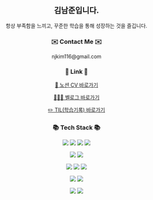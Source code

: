 

<div align='center'>
<h2 align="center">김남준입니다.</h2>
<p align='center'>
     항상 부족함을 느끼고, 꾸준한 학습을 통해 성장하는 것을 즐깁니다.
</p>
     
<h3 align="center">✉️ Contact Me ✉️</h3>
<p align='center'>
          njkim116@gmail.com          
</p>
     
<h3 align="center">🔗 Link 🔗</h3>
<p align='center'>
     <a href='https://www.notion.so/adrian96/47637de391374f78a10f6086a03808c3'>📄 노션 CV 바로가기</a>
</p>
<p align='center'>
     <a href='https://velog.io/@arsshavin'>👨🏻‍💻 벨로그 바로가기</a>
</p>
<p align='center'>
     <a href='https://github.com/NamjunKim12/Today-I-learned'>✏️ TIL(학습기록) 바로가기</a>
</p>



<h3 align="center">📚 Tech Stack 📚</h3>
<p align='center'>
     <img src="https://img.shields.io/badge/HTML5-E34F26?style=flat-square&logo=HTML5&logoColor=white"/>
     <img src="https://img.shields.io/badge/CSS3-1572B6?style=flat-square&logo=CSS3&logoColor=white"/>
     <img src="https://img.shields.io/badge/JavaScript-F7DF1E?style=flat-square&logo=JavaScript&logoColor=black"/>
     <img src="https://img.shields.io/badge/TypeScript-3178C6?style=flat-square&logo=TypeScript&logoColor=white"/>
</p>
<p align='center'>
     <img src="https://img.shields.io/badge/React.js-61DAFB?style=flat-square&logo=React&logoColor=black"/>
     <img src="https://img.shields.io/badge/Next.js-000000?style=flat-square&logo=Next.js&logoColor=white"/> 
</p>
<p align='center'>
     <img src="https://img.shields.io/badge/Redux-764ABC?style=flat-square&logo=Redux&logoColor=white"/>
     <img src="https://img.shields.io/badge/Recoil-A100FF?style=flat-square&logo=A100FF&logoColor=white"/>
     <img src="https://img.shields.io/badge/tanstack%20query-FF4154?style=flat-square&logo=reactQuery&logoColor=white"/> 
</p>
<p align='center'>
     <img src="https://img.shields.io/badge/styledComponents-DB7093?style=flat-square&logo=styled-components&logoColor=white"/> 
     <img src="https://img.shields.io/badge/Tailwind CSS-06B6D4?style=flat-square&logo=Tailwind CSS&logoColor=black"/>
</p>
<p align='center'>
     <img src="https://img.shields.io/badge/Git-F05032?style=flat-square&logo=Git&logoColor=white"/> 
     <img src="https://img.shields.io/badge/Jest-C21325?style=flat-square&logo=jest&logoColor=white"/>
</p>
     

     
</div>
<!--    [![Solved.ac Profile](http://mazassumnida.wtf/api/generate_badge?boj=wrasf175)](https://solved.ac/wrasf175) -->

